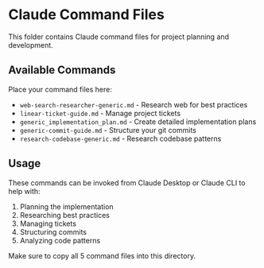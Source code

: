 # Claude Command Files

This folder contains Claude command files for project planning and development.

## Available Commands

Place your command files here:
- `web-search-researcher-generic.md` - Research web for best practices
- `linear-ticket-guide.md` - Manage project tickets  
- `generic_implementation_plan.md` - Create detailed implementation plans
- `generic-commit-guide.md` - Structure your git commits
- `research-codebase-generic.md` - Research codebase patterns

## Usage

These commands can be invoked from Claude Desktop or Claude CLI to help with:
1. Planning the implementation
2. Researching best practices
3. Managing tickets
4. Structuring commits
5. Analyzing code patterns

Make sure to copy all 5 command files into this directory.
